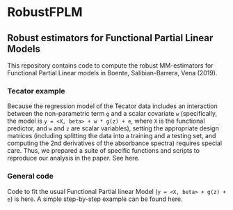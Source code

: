 # RobustFPLM
## Robust estimators for Functional Partial Linear Models 

This repository contains code to compute the robust MM-estimators for Functional Partial Linear
models in Boente, Salibian-Barrera, Vena (2019).

### Tecator example
Because the regression model of the Tecator data includes an interaction between the non-parametric 
term `g` and a scalar covariate `w` (specifically, the model is
`y = <X, beta> + w * g(z) + e`, where `X` is the functional predictor, and `w` and `z` are
scalar variables), setting the appropriate design matrices
(including splitting the data into a training and a testing set, and computing the 2nd derivatives
of the absorbance spectra) requires special care. 
Thus, we prepared a suite of specific 
functions and scripts to reproduce our analysis in the paper. See here.

### General code
Code to fit the usual Functional Partial linear Model (`y = <X, beta> + g(z) + e`) is here. A 
simple step-by-step example can be found here. 
